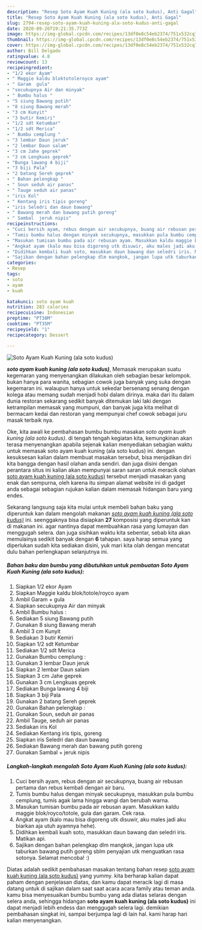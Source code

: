 ```yaml
---
description: "Resep Soto Ayam Kuah Kuning (ala soto kudus), Anti Gagal"
title: "Resep Soto Ayam Kuah Kuning (ala soto kudus), Anti Gagal"
slug: 2794-resep-soto-ayam-kuah-kuning-ala-soto-kudus-anti-gagal
date: 2020-09-26T19:21:35.773Z
image: https://img-global.cpcdn.com/recipes/13df0e8c54eb2374/751x532cq70/soto-ayam-kuah-kuning-ala-soto-kudus-foto-resep-utama.jpg
thumbnail: https://img-global.cpcdn.com/recipes/13df0e8c54eb2374/751x532cq70/soto-ayam-kuah-kuning-ala-soto-kudus-foto-resep-utama.jpg
cover: https://img-global.cpcdn.com/recipes/13df0e8c54eb2374/751x532cq70/soto-ayam-kuah-kuning-ala-soto-kudus-foto-resep-utama.jpg
author: Bill Delgado
ratingvalue: 4.8
reviewcount: 13
recipeingredient:
- "1/2 ekor Ayam"
- " Maggie kaldu bloktotoleroyco ayam"
- " Garam  gula"
- "secukupnya Air dan minyak"
- " Bumbu halus "
- "5 siung Bawang putih"
- "8 siung Bawang merah"
- "3 cm Kunyit"
- "3 butir Kemiri"
- "1/2 sdt Ketumbar"
- "1/2 sdt Merica"
- " Bumbu cemplung "
- "3 lembar Daun jeruk"
- "2 lembar Daun salam"
- "3 cm Jahe geprek"
- "3 cm Lengkuas geprek"
- "Bunga lawang 4 biji"
- "3 biji Pala"
- "2 batang Sereh geprek"
- " Bahan pelengkap "
- " Soun seduh air panas"
- " Tauge seduh air panas"
- "iris Kol"
- " Kentang iris tipis goreng"
- "iris Seledri dan daun bawang"
- " Bawang merah dan bawang putih goreng"
- " Sambal  jeruk nipis"
recipeinstructions:
- "Cuci bersih ayam, rebus dengan air secukupnya, buang air rebusan pertama dan rebus kembali dengan air baru."
- "Tumis bumbu halus dengan minyak secukupnya, masukkan pula bumbu cemplung, tumis agak lama hingga wangi dan berubah warna."
- "Masukan tumisan bumbu pada air rebusan ayam. Masukkan kaldu maggie blok/royco/totole, gula dan garam. Cek rasa."
- "Angkat ayam (kalo mau bisa digoreng utk disuwir, aku males jadi aku biarkan aja utuh ayamnya hehe)."
- "Didihkan kembali kuah soto, masukkan daun bawang dan seledri iris. Matikan api."
- "Sajikan dengan bahan pelengkap dlm mangkok, jangan lupa utk taburkan bawang putih goreng sblm penyajian utk menguatkan rasa sotonya. Selamat mencoba! :)"
categories:
- Resep
tags:
- soto
- ayam
- kuah

katakunci: soto ayam kuah 
nutrition: 283 calories
recipecuisine: Indonesian
preptime: "PT38M"
cooktime: "PT35M"
recipeyield: "1"
recipecategory: Dessert

---
```



![Soto Ayam Kuah Kuning (ala soto kudus)](https://img-global.cpcdn.com/recipes/13df0e8c54eb2374/751x532cq70/soto-ayam-kuah-kuning-ala-soto-kudus-foto-resep-utama.jpg)

<b><i>soto ayam kuah kuning (ala soto kudus)</i></b>, Memasak merupakan suatu kegemaran yang menyenangkan dilakukan oleh sebagian besar kelompok. bukan hanya para wanita, sebagian cowok juga banyak yang suka dengan kegemaran ini. walaupun hanya untuk sekedar bersenang senang dengan kolega atau memang sudah menjadi hobi dalam dirinya. maka dari itu dalam dunia restoran sekarang sedikit banyak ditemukan laki laki dengan ketrampilan memasak yang mumpuni, dan banyak juga kita melihat di bermacam kedai dan restoran yang mempunyai chef cowok sebagai juru masak terbaik nya.

Oke, kita awali ke pembahasan bumbu bumbu masakan <i>soto ayam kuah kuning (ala soto kudus)</i>. di tengah tengah kegiatan kita, kemungkinan akan terasa menyenangkan apabila sejenak kalian menyediakan sebagian waktu untuk memasak soto ayam kuah kuning (ala soto kudus) ini. dengan kesuksesan kalian dalam membuat masakan tersebut, bisa menjadikan diri kita bangga dengan hasil olahan anda sendiri. dan juga disini dengan perantara situs ini kalian akan mempunyai saran saran untuk meracik olahan <u>soto ayam kuah kuning (ala soto kudus)</u> tersebut menjadi masakan yang enak dan sempurna, oleh karena itu simpan alamat website ini di gadget anda sebagai sebagian rujukan kalian dalam memasak hidangan baru yang endes.




Sekarang langsung saja kita mulai untuk membeli bahan baku yang diperuntuk kan dalam mengolah makanan <u><i>soto ayam kuah kuning (ala soto kudus)</i></u> ini. seenggaknya bisa disiapkan <b>27</b> komposisi yang diperuntuk kan di makanan ini. agar nantinya dapat membuahkan rasa yang lumayan dan menggugah selera. dan juga sisihkan waktu kita sebentar, sebab kita akan memulainya sedikit banyak dengan <b>6</b> tahapan. saya harap semua yang diperlukan sudah kita sediakan disini, yuk mari kita olah dengan mencatat dulu bahan perlengkapan selanjutnya ini.

<!--inarticleads1-->

##### Bahan baku dan bumbu yang dibutuhkan untuk pembuatan Soto Ayam Kuah Kuning (ala soto kudus):

1. Siapkan 1/2 ekor Ayam
1. Siapkan  Maggie kaldu blok/totole/royco ayam
1. Ambil  Garam + gula
1. Siapkan secukupnya Air dan minyak
1. Ambil  Bumbu halus :
1. Sediakan 5 siung Bawang putih
1. Gunakan 8 siung Bawang merah
1. Ambil 3 cm Kunyit
1. Sediakan 3 butir Kemiri
1. Siapkan 1/2 sdt Ketumbar
1. Sediakan 1/2 sdt Merica
1. Gunakan  Bumbu cemplung :
1. Gunakan 3 lembar Daun jeruk
1. Siapkan 2 lembar Daun salam
1. Siapkan 3 cm Jahe geprek
1. Gunakan 3 cm Lengkuas geprek
1. Sediakan Bunga lawang 4 biji
1. Siapkan 3 biji Pala
1. Gunakan 2 batang Sereh geprek
1. Gunakan  Bahan pelengkap :
1. Gunakan  Soun, seduh air panas
1. Ambil  Tauge, seduh air panas
1. Sediakan iris Kol
1. Sediakan  Kentang iris tipis, goreng
1. Siapkan iris Seledri dan daun bawang
1. Sediakan  Bawang merah dan bawang putih goreng
1. Gunakan  Sambal + jeruk nipis




<!--inarticleads2-->

##### Langkah-langkah mengolah Soto Ayam Kuah Kuning (ala soto kudus):

1. Cuci bersih ayam, rebus dengan air secukupnya, buang air rebusan pertama dan rebus kembali dengan air baru.
1. Tumis bumbu halus dengan minyak secukupnya, masukkan pula bumbu cemplung, tumis agak lama hingga wangi dan berubah warna.
1. Masukan tumisan bumbu pada air rebusan ayam. Masukkan kaldu maggie blok/royco/totole, gula dan garam. Cek rasa.
1. Angkat ayam (kalo mau bisa digoreng utk disuwir, aku males jadi aku biarkan aja utuh ayamnya hehe).
1. Didihkan kembali kuah soto, masukkan daun bawang dan seledri iris. Matikan api.
1. Sajikan dengan bahan pelengkap dlm mangkok, jangan lupa utk taburkan bawang putih goreng sblm penyajian utk menguatkan rasa sotonya. Selamat mencoba! :)




Diatas adalah sedikit pembahasan masakan tentang bahan resep <u>soto ayam kuah kuning (ala soto kudus)</u> yang yummy. kita berharap kalian dapat paham dengan penjelasan diatas, dan kamu dapat meracik lagi di masa datang untuk di sajikan dalam saat saat acara acara family atau teman anda. kamu bisa menyesuaikan bumbu bumbu yang ada diatas selaras dengan selera anda, sehingga hidangan <b>soto ayam kuah kuning (ala soto kudus)</b> ini dapat menjadi lebih endess dan menggugah selera lagi. demikian pembahasan singkat ini, sampai berjumpa lagi di lain hal. kami harap hari kalian menyenangkan.
